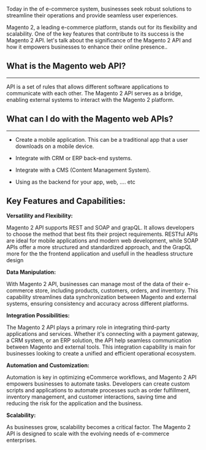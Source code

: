 Today in the of e-commerce system, businesses seek robust solutions to streamline their operations and provide seamless user experiences. 

Magento 2, a leading e-commerce platform, stands out for its flexibility and scalability. One of the key features that contribute to its success is the Magento 2 API. let's talk about the significance of the Magento 2 API and how it empowers businesses to enhance their online presence..

## What is the Magento web API? 
-----

API is a set of rules that allows different software applications to communicate with each other. The Magento 2 API serves as a bridge, enabling external systems to interact with the Magento 2 platform.

## What can I do with the Magento web APIs?
-----

- Create a mobile application. This can be a traditional app that a user downloads on a mobile device.

- Integrate with CRM or ERP back-end systems.

- Integrate with a CMS (Content Management System).

- Using as the backend for your app, web, .... etc


## Key Features and Capabilities:

**Versatility and Flexibility:**

Magento 2 API supports REST and SOAP and grapQL. It allows developers to choose the method that best fits their project requirements. RESTful APIs are ideal for mobile applications and modern web development, while SOAP APIs offer a more structured and standardized approach, and the GrapQL more for the the frontend application and usefull in the headless structure design 

**Data Manipulation:**

With Magento 2 API, businesses can manage most of the data of their e-commerce store, including products, customers, orders, and inventory. This capability streamlines data synchronization between Magento and external systems, ensuring consistency and accuracy across different platforms.

**Integration Possibilities:**

The Magento 2 API plays a primary role in integrating third-party applications and services. Whether it's connecting with a payment gateway, a CRM system, or an ERP solution, the API help seamless communication between Magento and external tools. This integration capability is main for businesses looking to create a unified and efficient operational ecosystem.

**Automation and Customization:**

Automation is key in optimizing eCommerce workflows, and Magento 2 API empowers businesses to automate tasks. Developers can create custom scripts and applications to automate processes such as order fulfillment, inventory management, and customer interactions, saving time and reducing the risk for the application and the business.

**Scalability:**

As businesses grow, scalability becomes a critical factor. The Magento 2 API is designed to scale with the evolving needs of e-commerce enterprises.
